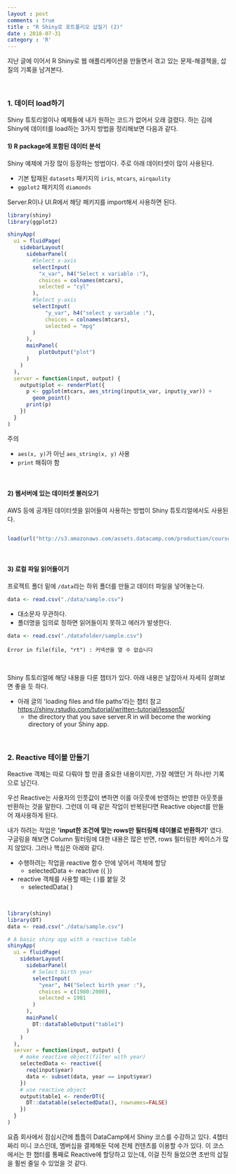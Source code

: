 ```yaml
---
layout : post
comments : true
title : "R Shiny로 포트폴리오 삽질기 (2)"
date : 2018-07-31
category : 'R'
---
```


지난 글에 이어서 R Shiny로 웹 애플리케이션을 만들면서 겪고 있는 문제-해결책을, 삽질의 기록을 남겨본다.

<br>

### 1. 데이터 load하기
Shiny 튜토리얼이나 예제들에 내가 원하는 코드가 없어서 오래 걸렸다.
하는 김에 Shiny에 데이터를 load하는 3가지 방법을 정리해보면 다음과 같다.

#### 1) R package에 포함된 데이터 분석

Shiny 예제에 가장 많이 등장하는 방법이다. 주로 아래 데이터셋이 많이 사용된다.

* 기본 탑재된 `datasets` 패키지의 `iris`, `mtcars`, `airqaulity`
* `ggplot2` 패키지의  `diamonds`

Server.R이나 UI.R에서 해당 패키지를 import해서 사용하면 된다.

~~~r
library(shiny)
library(ggplot2)

shinyApp(
  ui = fluidPage(
    sidebarLayout(
      sidebarPanel(
        #Select x-axis
        selectInput(
          "x_var", h4("Select x variable :"),
          choices = colnames(mtcars),
          selected = "cyl"
        ),
        #Select y-axis
        selectInput(
            "y_var", h4("select y variable :"),
            choices = colnames(mtcars),
            selected = "mpg"
        )
      ),
      mainPanel(
          plotOutput("plot")
      )
    )
  ),
  server = function(input, output) {
    output$plot <- renderPlot({
      p <- ggplot(mtcars, aes_string(input$x_var, input$y_var)) +
        geom_point()
      print(p)
    })
  }
)
~~~
주의
* `aes(x, y)`가 아닌 `aes_string(x, y)` 사용
* `print` 해줘야 함

<br>

#### 2) 웹서버에 있는 데이터셋 불러오기
AWS 등에 공개된 데이터셋을 읽어들여 사용하는 방법이 Shiny 튜토리얼에서도 사용된다.

```r

load(url("http://s3.amazonaws.com/assets.datacamp.com/production/course_4850/datasets/movies.Rdata"))

```

<br>

#### 3) 로컬 파일 읽어들이기

프로젝트 폴더 밑에 `/data`라는 하위 폴더를 만들고 데이터 파일을 넣어놓는다.

```r
data <- read.csv("./data/sample.csv")

```
* 대소문자 무관하다.
* 폴더명을 임의로 정하면 읽어들이지 못하고 에러가 발생한다.

```r
data <- read.csv("./datafolder/sample.csv")
```
```
Error in file(file, "rt") : 커넥션을 열 수 없습니다
```

<br>

Shiny 튜토리얼에 해당 내용을 다룬 챕터가 있다. 아래 내용은 날잡아서 자세히 살펴보면 좋을 듯 하다.

* 아래 글의 'loading files and file paths'라는 챕터 참고
https://shiny.rstudio.com/tutorial/written-tutorial/lesson5/
    * the directory that you save server.R in will become the working directory of your Shiny app.

<br>

### 2. Reactive 테이블 만들기

Reactive 객체는 따로 다뤄야 할 만큼 중요한 내용이지만, 가장 헤맸던 거 하나만 기록으로 남긴다.

우선 Reactive는 사용자의 인풋값이 변하면 이를 아웃풋에 반영하는 반영한 아웃풋을 반환하는 것을 말한다. 그런데 이 때 같은 작업이 반복된다면 Reactive object를 만들어 재사용하게 된다.

내가 하려는 작업은 __'input한 조건에 맞는 rows만 필터링해 테이블로 반환하기'__ 였다. 구글링을 해보면 Column 필터링에 대한 내용은 많은 반면, rows 필터링한 케이스가 많지 않았다. 그러나 핵심은 아래와 같다.

* 수행하려는 작업을 reactive 함수 안에 넣어서 객체에 할당
  * selectedData <- reactive ({ })
* reactive 객체를 사용할 때는 ( )를 붙일 것
  * selectedData( )

<br>

```r  
library(shiny)
library(DT)
data <- read.csv("./data/sample.csv")

# A basic shiny app with a reactive table
shinyApp(
  ui = fluidPage(
    sidebarLayout(
      sidebarPanel(
        # Select birth year
        selectInput(
          "year", h4("Select birth year :"),
          choices = c(1980:2000),
          selected = 1981
        )
      ),
      mainPanel(
        DT::dataTableOutput("table1")
      )
    )
  ),
  server = function(input, output) {
    # make reactive object(filter with year)
    selectedData <- reactive({
      req(input$year)
      data <- subset(data, year == input$year)
    })
    # use reactive object
    output$table1 <- renderDT({
      DT::datatable(selectedData(), rownames=FALSE)
    })
  }
)

```


요즘 회사에서 점심시간에 틈틈이 DataCamp에서 Shiny 코스를 수강하고 있다. 4챕터짜리 미니 코스인데, 멤버십을 결제해둔 덕에 전체 컨텐츠를 이용할 수가 있다. 이 코스에서는 한 챕터를 통째로 Reactive에 할당하고 있는데, 이걸 진작 들었으면 초반의 삽질을 훨씬 줄일 수 있었을 것 같다.
